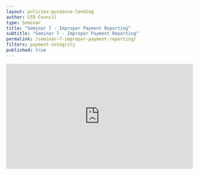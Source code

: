 ```yaml
---
layout: policies-guidance-landing
author: CFO Council
type: Seminar
title: "Seminar 7 - Improper Payment Reporting"
subtitle: "Seminar 7 - Improper Payment Reporting"
permalink: /seminar-7-improper-payment-reporting/
filters: payment-integrity
published: true
---
```


<div style="padding:56.25% 0 0 0;position:relative;"><iframe src="https://player.vimeo.com/video/567537089?badge=0&amp;autopause=0&amp;player_id=0&amp;app_id=58479" frameborder="0" allow="autoplay; fullscreen; picture-in-picture" allowfullscreen style="position:absolute;top:0;left:0;width:100%;height:100%;" title="Seminar 7"></iframe></div><script src="https://player.vimeo.com/api/player.js"></script>
